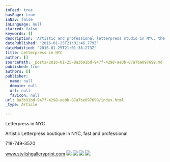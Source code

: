 ```yaml
---
inFeed: true
hasPage: true
inNav: false
inLanguage: null
starred: false
keywords: []
description: 'Artistic and professional letterpress studio in NYC, the best choosing for your Wedding Invitations, Event Invitations, Business cards, Stationery'
datePublished: '2016-01-25T21:01:46.779Z'
dateModified: '2016-01-25T21:01:38.273Z'
title: Letterpress in NYC
author: []
sourcePath: _posts/2016-01-25-8a3b91bd-947f-4298-ae0b-87a7be097699.md
published: true
authors: []
publisher:
  name: null
  domain: null
  url: null
  favicon: null
url: 8a3b91bd-947f-4298-ae0b-87a7be097699/index.html
_type: Article

---
```

Letterpress in NYC 

Artistic Letterpress boutique in NYC,  fast and professional 

718-749-3520

www.stylishgalleryprint.com
![](https://the-grid-user-content.s3-us-west-2.amazonaws.com/6b8b351f-7e3f-4791-86a9-66bfb20937a0.jpg)
![](https://the-grid-user-content.s3-us-west-2.amazonaws.com/9df6f03f-a9f5-4289-83f7-0e024400efcb.jpg)
![](https://the-grid-user-content.s3-us-west-2.amazonaws.com/df02212f-26cd-4ad7-bde7-67b4ba992325.jpg)
![](https://the-grid-user-content.s3-us-west-2.amazonaws.com/b441fb26-5596-4e5f-ae7d-e5b6d14f600e.jpg)